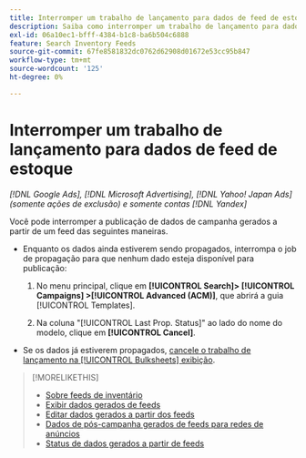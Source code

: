 ```yaml
---
title: Interromper um trabalho de lançamento para dados de feed de estoque
description: Saiba como interromper um trabalho de lançamento para dados de feed de estoque.
exl-id: 06a10ec1-bfff-4384-b1c8-ba6b504c6888
feature: Search Inventory Feeds
source-git-commit: 67fe8581832dc0762d62908d01672e53cc95b847
workflow-type: tm+mt
source-wordcount: '125'
ht-degree: 0%

---
```


# Interromper um trabalho de lançamento para dados de feed de estoque

*[!DNL Google Ads], [!DNL Microsoft Advertising], [!DNL Yahoo! Japan Ads] (somente ações de exclusão) e somente contas [!DNL Yandex]*

Você pode interromper a publicação de dados de campanha gerados a partir de um feed das seguintes maneiras.

* Enquanto os dados ainda estiverem sendo propagados, interrompa o job de propagação para que nenhum dado esteja disponível para publicação:

   1. No menu principal, clique em **[!UICONTROL Search]> [!UICONTROL Campaigns] >[!UICONTROL Advanced (ACM)]**, que abrirá a guia [!UICONTROL Templates].

   1. Na coluna &quot;[!UICONTROL Last Prop. Status]&quot; ao lado do nome do modelo, clique em **[!UICONTROL Cancel]**.

* Se os dados já estiverem propagados, [cancele o trabalho de lançamento na [!UICONTROL Bulksheets] exibição](/help/search-social-commerce/campaign-management/bulksheets/bulksheet-stop-job.md).

>[!MORELIKETHIS]
>
>* [Sobre feeds de inventário](inventory-feeds-about.md)
>* [Exibir dados gerados de feeds](propagated-data-view.md)
>* [Editar dados gerados a partir dos feeds](propagated-data-edit.md)
>* [Dados de pós-campanha gerados de feeds para redes de anúncios](propagated-data-post.md)
>* [Status de dados gerados a partir de feeds](propagated-data-status.md)
